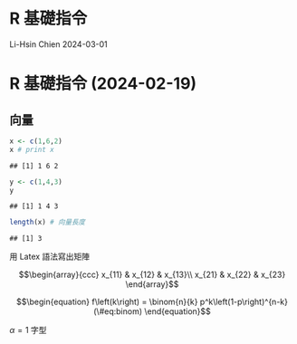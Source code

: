R 基礎指令
================
Li-Hsin Chien
2024-03-01

# R 基礎指令 (2024-02-19)

## 向量

``` r
x <- c(1,6,2)
x # print x
```

    ## [1] 1 6 2

``` r
y <- c(1,4,3)
y
```

    ## [1] 1 4 3

``` r
length(x) # 向量長度
```

    ## [1] 3

用 Latex 語法寫出矩陣

$$\begin{array}{ccc}
x_{11} & x_{12} & x_{13}\\
x_{21} & x_{22} & x_{23}
\end{array}$$

$$\begin{equation} 
  f\left(k\right) = \binom{n}{k} p^k\left(1-p\right)^{n-k}
  (\#eq:binom)
\end{equation}$$

$\alpha=1$ 字型
